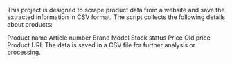 This project is designed to scrape product data from a website and save the extracted information in CSV format. The script collects the following details about products:

Product name
Article number
Brand
Model
Stock status
Price
Old price
Product URL
The data is saved in a CSV file for further analysis or processing.
